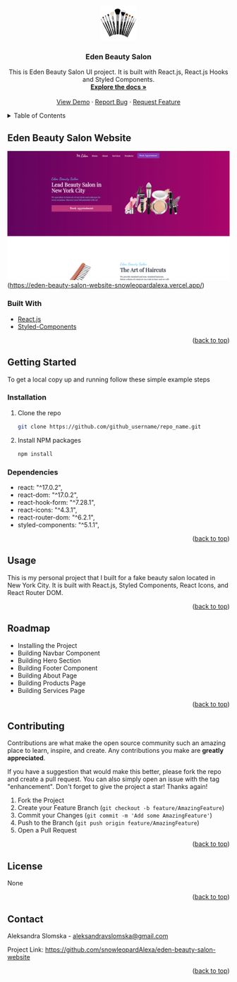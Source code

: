 <div id="top"></div>
<!-- PROJECT SHIELDS -->

<!-- PROJECT LOGO -->
<br />
<div align="center">
  <a href="https://github.com/snowleopardAlexa/linkedin-clone">
    <img src="/src/img/makeup1.png" alt="Logo" width="80" height="80">
  </a>

<h3 align="center">Eden Beauty Salon</h3>

  <p align="center">
    This is Eden Beauty Salon UI project. It is built with React.js, React.js Hooks and Styled Components. 
    <br />
    <a href="https://github.com/snowleopardAlexa/eden-beauty-salon-website"><strong>Explore the docs »</strong></a>
    <br />
    <br />
    <a href="https://eden-beauty-salon-website-snowleopardalexa.vercel.app/">View Demo</a>
    ·
    <a href="https://github.com/snowleopardAlexa/eden-beauty-salon-website/issues">Report Bug</a>
    ·
    <a href="https://github.com/snowleopardAlexa/eden-beauty-salon-website/issues">Request Feature</a>
  </p>
</div>



<!-- TABLE OF CONTENTS -->
<details>
  <summary>Table of Contents</summary>
  <ol>
    <li>
      <a href="#about-the-project">About The Project</a>
      <ul>
        <li><a href="#built-with">Built With</a></li>
      </ul>
    </li>
    <li>
      <a href="#getting-started">Getting Started</a>
      <ul>
        <li><a href="#dependencies">Dependencies</a></li>
        <li><a href="#installation">Installation</a></li>
      </ul>
    </li>
    <li><a href="#usage">Usage</a></li>
    <li><a href="#roadmap">Roadmap</a></li>
    <li><a href="#contributing">Contributing</a></li>
    <li><a href="#license">License</a></li>
    <li><a href="#contact">Contact</a></li>
    <li><a href="#acknowledgments">Acknowledgments</a></li>
  </ol>
</details>


<!-- ABOUT THE PROJECT -->
## Eden Beauty Salon Website

![Alt text](/src/img/eden.png?raw=true "Linkedin Clone")(https://eden-beauty-salon-website-snowleopardalexa.vercel.app/)

### Built With

* [React.js](https://reactjs.org/)
* [Styled-Components](https://styled-components.com/)


<p align="right">(<a href="#top">back to top</a>)</p>


<!-- GETTING STARTED -->
## Getting Started

To get a local copy up and running follow these simple example steps

### Installation

1. Clone the repo
   ```sh
   git clone https://github.com/github_username/repo_name.git
   ```
2. Install NPM packages
   ```sh
   npm install
   ```

### Dependencies

* react: "^17.0.2",
* react-dom: "^17.0.2",
* react-hook-form: "^7.28.1",
* react-icons: "^4.3.1",
* react-router-dom: "^6.2.1",
* styled-components: "^5.1.1",


<p align="right">(<a href="#top">back to top</a>)</p>

<!-- USAGE EXAMPLES -->
## Usage

This is my personal project that I built for a fake beauty salon located in New York City. It is built with React.js, Styled Components, React Icons, and React Router DOM. 

<p align="right">(<a href="#top">back to top</a>)</p>


<!-- ROADMAP -->
## Roadmap

- Installing the Project
- Building Navbar Component
- Building Hero Section
- Building Footer Component
- Building About Page
- Building Products Page
- Building Services Page

<p align="right">(<a href="#top">back to top</a>)</p>


<!-- CONTRIBUTING -->
## Contributing

Contributions are what make the open source community such an amazing place to learn, inspire, and create. Any contributions you make are **greatly appreciated**.

If you have a suggestion that would make this better, please fork the repo and create a pull request. You can also simply open an issue with the tag "enhancement".
Don't forget to give the project a star! Thanks again!

1. Fork the Project
2. Create your Feature Branch (`git checkout -b feature/AmazingFeature`)
3. Commit your Changes (`git commit -m 'Add some AmazingFeature'`)
4. Push to the Branch (`git push origin feature/AmazingFeature`)
5. Open a Pull Request

<p align="right">(<a href="#top">back to top</a>)</p>


<!-- LICENSE -->
## License

None

<p align="right">(<a href="#top">back to top</a>)</p>


<!-- CONTACT -->
## Contact

Aleksandra Slomska - aleksandravslomska@gmail.com

Project Link: https://github.com/snowleopardAlexa/eden-beauty-salon-website

<p align="right">(<a href="#top">back to top</a>)</p>


<!-- MARKDOWN LINKS & IMAGES -->
<!-- https://www.markdownguide.org/basic-syntax/#reference-style-links -->
[contributors-shield]: https://img.shields.io/github/contributors/snowleopardAlexa/medium-clone.svg?style=for-the-badge
[contributors-url]: https://github.com/github_username/repo_name/graphs/contributors
[forks-shield]: https://img.shields.io/github/forks/github_username/repo_name.svg?style=for-the-badge
[forks-url]: https://github.com/github_username/repo_name/network/members
[stars-shield]: https://img.shields.io/github/stars/github_username/repo_name.svg?style=for-the-badge
[stars-url]: https://github.com/github_username/repo_name/stargazers
[issues-shield]: https://img.shields.io/github/issues/github_username/repo_name.svg?style=for-the-badge
[issues-url]: https://github.com/github_username/repo_name/issues
[license-shield]: https://img.shields.io/github/license/github_username/repo_name.svg?style=for-the-badge
[license-url]: https://github.com/github_username/repo_name/blob/master/LICENSE.txt
[linkedin-shield]: https://img.shields.io/badge/-LinkedIn-black.svg?style=for-the-badge&logo=linkedin&colorB=555
[linkedin-url]: https://linkedin.com/in/linkedin_username
[product-screenshot]: images/screenshot.png
